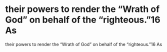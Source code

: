 # their powers to render the “Wrath of God” on behalf of the “righteous.”16 As

their powers to render the “Wrath of God” on behalf of the “righteous.”16 As